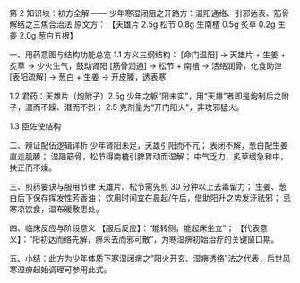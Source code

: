 第 2 知识块：初方全解 —— 少年寒湿闭阻之开路方：温阳通络、引邪达表、筋骨解结之三焦合治法
原文方：
【天雄片 2.5g 松节 0.8g 生南楂 0.5g 炙草 0.2g 生姜 2.0g 葱白五根】

一、用药意图与结构功能总览
1.1 方义三纲结构：
[命门温阳] → 天雄片 + 生姜 + 炙草 → 少火生气，鼓动肾阳
[筋骨润通] → 松节 + 南楂 → 活络润骨，化食助津
[表阳疏解] → 葱白 + 生姜 → 开皮腠，透表寒

1.2 君药：天雄片（炮附子）2.5g
少年之躯“阳未实”，用“天雄”者即是炮制后之附子，温而不躁、潜而不烈；
2.5 克剂量为“开门阳火”，非攻邪猛火。

1.3 臣佐使结构

二、辨证配伍逻辑详析
少年肾阳未足，天雄引阳而不亢；
表闭不解，葱白配生姜直走肌腠；
湿阻筋骨，松节得南楂引脾胃动而湿解；
中气乏力，炙草缓急和中，扶正而不燥。

三、煎药要诀与服用节律
天雄片、松节需先煎 30 分钟以上去毒留力；
生姜、葱白后下保存挥发性芳香油；
饮用时间宜在晨起/午后，借助阳升之势发汗祛邪；
忌寒凉饮食，温布暖敷患处。

四、临床反应与阶段意义
【服后反应】：“能转侧，能起床坐立”；
【代表意义】：“阳初达而络先解，痹未去而邪可散”，为寒湿痹初始治疗的关键窗口期。

五、小结：此方为少年体质下寒湿闭痹之“阳火开玄、湿痹透络”法之代表，后世风寒湿痹起始调理可参用此式。

